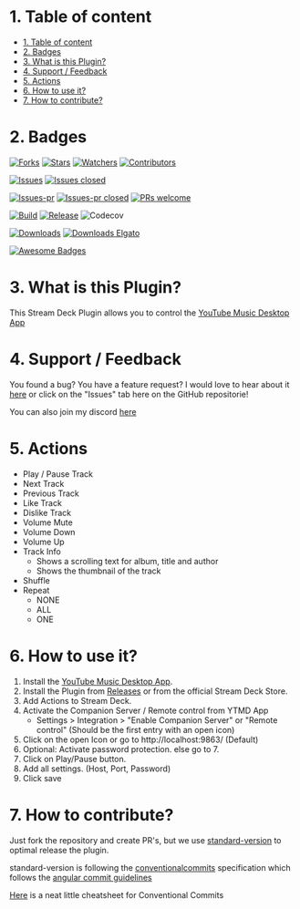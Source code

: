 # 1. Table of content
- [1. Table of content](#1-table-of-content)
- [2. Badges](#2-badges)
- [3. What is this Plugin?](#3-what-is-this-plugin)
- [4. Support / Feedback](#4-support--feedback)
- [5. Actions](#5-actions)
- [6. How to use it?](#6-how-to-use-it)
- [7. How to contribute?](#7-how-to-contribute)

# 2. Badges
[![Forks](https://img.shields.io/github/forks/XeroxDev/YTMD-StreamDeck?color=blue&style=for-the-badge)](https://github.com/XeroxDev/YTMD-StreamDeck/network/members)
[![Stars](https://img.shields.io/github/stars/XeroxDev/YTMD-StreamDeck?color=yellow&style=for-the-badge)](https://github.com/XeroxDev/YTMD-StreamDeck/stargazers)
[![Watchers](https://img.shields.io/github/watchers/XeroxDev/YTMD-StreamDeck?color=lightgray&style=for-the-badge)](https://github.com/XeroxDev/YTMD-StreamDeck/watchers)
[![Contributors](https://img.shields.io/github/contributors/XeroxDev/YTMD-StreamDeck?color=green&style=for-the-badge)](https://github.com/XeroxDev/YTMD-StreamDeck/graphs/contributors)

[![Issues](https://img.shields.io/github/issues/XeroxDev/YTMD-StreamDeck?color=yellow&style=for-the-badge)](https://github.com/XeroxDev/YTMD-StreamDeck/issues)
[![Issues closed](https://img.shields.io/github/issues-closed/XeroxDev/YTMD-StreamDeck?color=yellow&style=for-the-badge)](https://github.com/XeroxDev/YTMD-StreamDeck/issues?q=is%3Aissue+is%3Aclosed)

[![Issues-pr](https://img.shields.io/github/issues-pr/XeroxDev/YTMD-StreamDeck?color=yellow&style=for-the-badge)](https://github.com/XeroxDev/YTMD-StreamDeck/pulls)
[![Issues-pr closed](https://img.shields.io/github/issues-pr-closed/XeroxDev/YTMD-StreamDeck?color=yellow&style=for-the-badge)](https://github.com/XeroxDev/YTMD-StreamDeck/pulls?q=is%3Apr+is%3Aclosed)
[![PRs welcome](https://img.shields.io/badge/PRs-welcome-brightgreen.svg?style=for-the-badge)](https://github.com/XeroxDev/YTMD-StreamDeck/compare)

[![Build](https://img.shields.io/github/workflow/status/XeroxDev/YTMD-StreamDeck/CI-CD?style=for-the-badge)](https://github.com/XeroxDev/YTMD-StreamDeck/actions?query=workflow%3A%22CI-CD%22)
[![Release](https://img.shields.io/github/release/XeroxDev/YTMD-StreamDeck?color=black&style=for-the-badge)](https://github.com/XeroxDev/YTMD-StreamDeck/releases)
![Codecov](https://img.shields.io/codecov/c/github/XeroxDev/YTMD-StreamDeck?style=for-the-badge)

[![Downloads](https://img.shields.io/github/downloads/XeroxDev/YTMD-StreamDeck/total.svg?color=cyan&style=for-the-badge&logo=github)]()
[![Downloads Elgato](https://img.shields.io/badge/dynamic/json?color=cyan&label=Elgato%20Downloads&query=ytmd&style=for-the-badge&url=https%3A%2F%2Fapi.xeroxdev.de%2Fpublic%2Felgato-downloads.json)]()

[![Awesome Badges](https://img.shields.io/badge/badges-awesome-green?style=for-the-badge)](https://shields.io)

# 3. What is this Plugin?
This Stream Deck Plugin allows you to control the [YouTube Music Desktop App](https://github.com/ytmdesktop/ytmdesktop)

# 4. Support / Feedback
You found a bug? You have a feature request? I would love to hear about it [here](https://github.com/XeroxDev/YTMD-StreamDeck/issues/new/choose) or click on the "Issues" tab here on the GitHub repositorie!

You can also join my discord [here](https://s.tswi.me/discord)

# 5. Actions

- Play / Pause Track
- Next Track
- Previous Track
- Like Track
- Dislike Track
- Volume Mute
- Volume Down
- Volume Up
- Track Info
  - Shows a scrolling text for album, title and author
  - Shows the thumbnail of the track
- Shuffle
- Repeat
  - NONE
  - ALL
  - ONE

# 6. How to use it?

1. Install the [YouTube Music Desktop App](https://github.com/ytmdesktop/ytmdesktop).
2. Install the Plugin from [Releases](https://github.com/XeroxDev/YTMD-StreamDeck/releases) or from the official Stream
   Deck Store.
3. Add Actions to Stream Deck.
4. Activate the Companion Server / Remote control from YTMD App
    - Settings > Integration > "Enable Companion Server" or "Remote control" (Should be the first entry with an open icon)
6. Click on the open Icon or go to http://localhost:9863/ (Default)
7. Optional: Activate password protection. else go to 7.
8. Click on Play/Pause button.
9. Add all settings. (Host, Port, Password)
10. Click save

# 7. How to contribute?

Just fork the repository and create PR's, but we use
[standard-version](https://github.com/conventional-changelog/standard-version) to optimal release the plugin.

standard-version is following the [conventionalcommits](https://www.conventionalcommits.org) specification which follows
the
[angular commit guidelines](https://github.com/angular/angular/blob/22b96b9/CONTRIBUTING.md#-commit-message-guidelines)

[Here](https://kapeli.com/cheat_sheets/Conventional_Commits.docset/Contents/Resources/Documents/index) is a neat little cheatsheet for Conventional Commits
